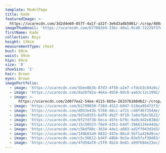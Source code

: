 ```yaml
---
template: ModelPage
title: Kade
featuredImage: >-
  https://ucarecdn.com/3d2d4e60-857f-4a1f-a32f-3e6d3a8b5001/-/crop/480x240/0,0/-/preview/
imageThumbnail: 'https://ucarecdn.com/677082b9-33bc-40a1-9cd0-72229f37e5bb/'
firstName: Kade
collection: Boys
height: 130cm
measurementType: chest
bust: 60cm
waist: 59cm
hips: 69cm
size: '8'
shoeSize: '2'
hair: Brown
eyes: Brown
imagePortfolio:
  - image: 'https://ucarecdn.com/5bee8b3b-07d3-4f58-a2e7-cfdcb3c84a9c/'
  - image: 'https://ucarecdn.com/da26fd2a-464a-4b50-8dc0-aab3c12c1992/'
  - image: >-
      https://ucarecdn.com/2d077ea2-54ee-4115-bb5e-26337b1604b2/-/crop/452x473/9,0/-/preview/
  - image: 'https://ucarecdn.com/b1799030-f38d-4512-b947-518ea95472f3/'
  - image: 'https://ucarecdn.com/d053e43b-5760-46cc-a721-c48f4673544e/'
  - image: 'https://ucarecdn.com/9d7e0355-bdf6-4b2f-9f10-7a6efb4c5622/'
  - image: 'https://ucarecdn.com/0f2fdf38-6eca-45fe-b79c-9a9c4d2e838d/'
  - image: 'https://ucarecdn.com/15c50523-f8e9-4351-b4df-3966124e44da/'
  - image: 'https://ucarecdn.com/c56df88c-3634-4de1-a883-ad2ff943d3d3/'
  - image: 'https://ucarecdn.com/149b03a9-8832-447e-86cd-5bf1a426d9ce/'
  - image: 'https://ucarecdn.com/c5c36612-bd4f-48bb-9e3a-03e5faf38d83/'
  - image: 'https://ucarecdn.com/4fd94af8-c5f0-4b24-8e81-a99f684e23ec/'
---
```



